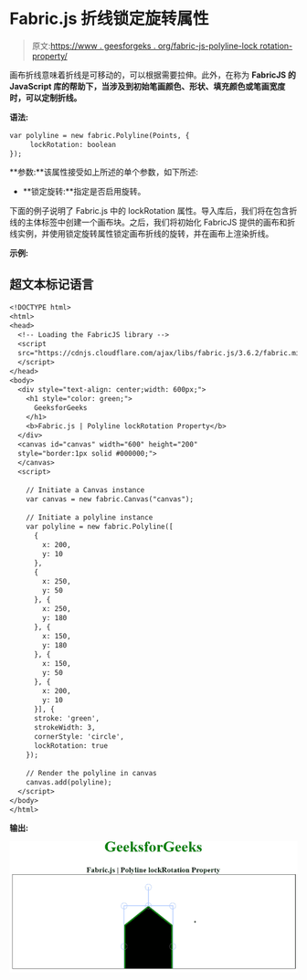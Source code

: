 # Fabric.js 折线锁定旋转属性

> 原文:[https://www . geesforgeks . org/fabric-js-polyline-lock rotation-property/](https://www.geeksforgeeks.org/fabric-js-polyline-lockrotation-property/)

画布折线意味着折线是可移动的，可以根据需要拉伸。此外，在称为 **FabricJS 的 JavaScript 库的帮助下，当涉及到初始笔画颜色、形状、填充颜色或笔画宽度时，可以定制折线。**

**语法:**

```
var polyline = new fabric.Polyline(Points, {  
     lockRotation: boolean
});  
```

**参数:**该属性接受如上所述的单个参数，如下所述:

*   **锁定旋转:**指定是否启用旋转。

下面的例子说明了 Fabric.js 中的 lockRotation 属性。导入库后，我们将在包含折线的主体标签中创建一个画布块。之后，我们将初始化 FabricJS 提供的画布和折线实例，并使用锁定旋转属性锁定画布折线的旋转，并在画布上渲染折线。

**示例:**

## 超文本标记语言

```
<!DOCTYPE html>
<html>
<head>
  <!-- Loading the FabricJS library -->
  <script 
  src="https://cdnjs.cloudflare.com/ajax/libs/fabric.js/3.6.2/fabric.min.js">
  </script>
</head>
<body>
  <div style="text-align: center;width: 600px;">
    <h1 style="color: green;">
      GeeksforGeeks
    </h1>
    <b>Fabric.js | Polyline lockRotation Property</b>
  </div>
  <canvas id="canvas" width="600" height="200" 
  style="border:1px solid #000000;">
  </canvas>
  <script>

    // Initiate a Canvas instance 
    var canvas = new fabric.Canvas("canvas");

    // Initiate a polyline instance 
    var polyline = new fabric.Polyline([
      {
        x: 200,
        y: 10
      },
      {
        x: 250,
        y: 50
      }, {
        x: 250,
        y: 180
      }, {
        x: 150,
        y: 180
      }, {
        x: 150,
        y: 50
      }, {
        x: 200,
        y: 10
      }], {
      stroke: 'green',
      strokeWidth: 3,
      cornerStyle: 'circle',
      lockRotation: true
    });

    // Render the polyline in canvas 
    canvas.add(polyline); 
  </script>
</body>
</html>
```

**输出:**

![](img/6fff9b5d253837cca31e6a8394d08b51.png)